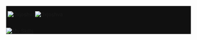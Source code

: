 <div style="background:#101010;">
<div style=" display:flex; flex-direction:row; width:100%;">
<p>&nbsp;<img src="https://github-readme-stats.vercel.app/api?username=0xjoshva&show_icons=true&theme=dark&bg_color=101010&hide_border=true&locale=en" alt="0xjoshva" /></p>
<p><img src="https://github-readme-stats.vercel.app/api/top-langs?username=0xjoshva&show_icons=true&theme=dark&bg_color=101010&hide_border=true&locale=en&layout=compact" alt="0xjoshva"/></p>
</div>

[![My Skills](https://skillicons.dev/icons?i=js,html,css,vue,nuxt,git,mysql,sass,nodejs,bootstrap,wordpress,figma,photoshop)](https://skillicons.dev)



